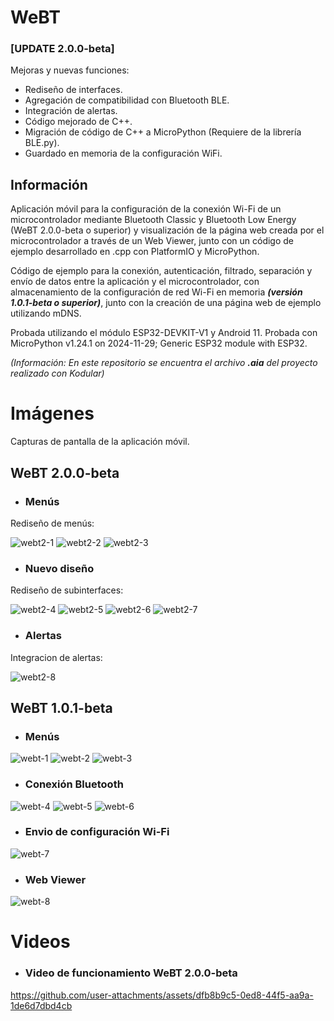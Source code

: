 # WeBT
### **[UPDATE 2.0.0-beta]**
Mejoras y nuevas funciones:

- Rediseño de interfaces.
- Agregación de compatibilidad con Bluetooth BLE.
- Integración de alertas.
- Código mejorado de C++.
- Migración de código de C++ a MicroPython (Requiere de la librería BLE.py).
- Guardado en memoria de la configuración WiFi.

## Información

Aplicación móvil para la configuración de la conexión Wi-Fi de un microcontrolador mediante Bluetooth Classic y Bluetooth Low Energy (WeBT 2.0.0-beta o superior) y visualización de la página web creada por el microcontrolador a través de un Web Viewer, junto con un código de ejemplo desarrollado en .cpp con PlatformIO y MicroPython.

Código de ejemplo para la conexión, autenticación, filtrado, separación y envío de datos entre la aplicación y el microcontrolador, con almacenamiento de la configuración de red Wi-Fi en memoria _**(versión 1.0.1-beta o superior)**_, junto con la creación de una página web de ejemplo utilizando mDNS.

Probada utilizando el módulo ESP32-DEVKIT-V1 y Android 11.
Probada con MicroPython v1.24.1 on 2024-11-29; Generic ESP32 module with ESP32.

_(Información: En este repositorio se encuentra el archivo **.aia** del proyecto realizado con Kodular)_

# Imágenes
Capturas de pantalla de la aplicación móvil.

## WeBT 2.0.0-beta

- ### Menús
Rediseño de menús:

![webt2-1](https://github.com/user-attachments/assets/4b791737-775c-4099-9330-b26578c239f7)
![webt2-2](https://github.com/user-attachments/assets/a918859f-e9ea-4209-8c6c-2ce8a4d887af)
![webt2-3](https://github.com/user-attachments/assets/8a0b1aa4-9f01-4840-812f-9aac00474324)

- ### Nuevo diseño
Rediseño de subinterfaces:

![webt2-4](https://github.com/user-attachments/assets/e3bf9510-e85c-4aca-a8e9-65d49faaefbd)
![webt2-5](https://github.com/user-attachments/assets/e4f043b3-e667-401b-8114-6b022f5826e4)
![webt2-6](https://github.com/user-attachments/assets/09c6f268-8e01-420a-a1fd-99419a7737dc)
![webt2-7](https://github.com/user-attachments/assets/07fb1e43-c385-4f90-930d-f760ad642d33)

- ### Alertas
Integracion de alertas:

![webt2-8](https://github.com/user-attachments/assets/01bc617c-bc13-42b9-a792-787bf0af95ca)


## WeBT 1.0.1-beta
- ### Menús

![webt-1](https://github.com/user-attachments/assets/7da23caf-3386-42c9-83a7-fcfbd0cc4464)
![webt-2](https://github.com/user-attachments/assets/53809f10-92ab-4426-b492-b8004fdfc65a)
![webt-3](https://github.com/user-attachments/assets/94e89f69-7d96-4893-bfaa-a499cb1315b0)

- ### Conexión Bluetooth

![webt-4](https://github.com/user-attachments/assets/e08de4a8-5174-44ba-85ff-357563331b7b)
![webt-5](https://github.com/user-attachments/assets/9f7703ff-501b-4212-9a5b-fa9c36cf6407)
![webt-6](https://github.com/user-attachments/assets/f4bb0bc1-a9b8-48ef-a09b-b73fcb93be50)

- ### Envio de configuración Wi-Fi

![webt-7](https://github.com/user-attachments/assets/c6e217d4-13a1-481a-8f1c-4ae8929356b1)

- ### Web Viewer

![webt-8](https://github.com/user-attachments/assets/bbd95626-57e1-4e98-9d02-081917410d6e)

# Videos

- ### Video de funcionamiento WeBT 2.0.0-beta

https://github.com/user-attachments/assets/dfb8b9c5-0ed8-44f5-aa9a-1de6d7dbd4cb
